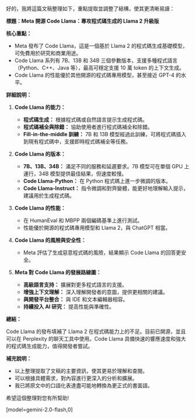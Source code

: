 好的，我將這篇文稿整理如下，重點提取並調整了結構，使其更清晰易讀：

**標題：Meta 開源 Code Llama：專攻程式碼生成的 Llama 2 升級版**

**核心重點：**

*   Meta 發布了 Code Llama，這是一個基於 Llama 2 的程式碼生成基礎模型，可免費用於研究和商業用途。
*   Code Llama 系列有 7B、13B 和 34B 三個參數版本，支援多種程式語言（Python、C++、Java 等），最高可穩定支援 10 萬 token 的上下文生成。
*   Code Llama 的性能優於其他開源的程式碼專用模型，甚至接近 GPT-4 的水平。

**詳細說明：**

1.  **Code Llama 的能力：**

    *   **程式碼生成：** 根據程式碼或自然語言提示生成程式碼。
    *   **程式碼補全與除錯：** 協助使用者進行程式碼補全和除錯。
    *   **Fill-in-the-middle 訓練：** 7B 和 13B 模型經過此訓練，可將程式碼插入到現有程式碼中，支援即時程式碼補全等任務。

2.  **Code Llama 的版本：**

    *   **7B、13B、34B：** 滿足不同的服務和延遲要求。7B 模型可在單個 GPU 上運行，34B 模型提供最佳結果，但速度較慢。
    *   **Code Llama-Python：** 在 Python 程式碼上進一步微調的版本。
    *   **Code Llama-Instruct：** 指令微調和對齊變體，能更好地理解輸入提示，建議用於生成程式碼。

3.  **Code Llama 的性能：**

    *   在 HumanEval 和 MBPP 兩個編碼基準上進行測試。
    *   性能優於開源的程式碼專用模型和 Llama 2，與 ChatGPT 相當。

4.  **Code Llama 的風險與安全性：**

    *   Meta 評估了生成惡意程式碼的風險，結果顯示 Code Llama 的回答更安全。

5.  **Meta 對 Code Llama 的發展路線圖：**

    *   **高級語言支持：** 擴展對更多程式語言的支援。
    *   **增強上下文理解：** 深入理解開發者的意圖，提供更相關的建議。
    *   **與開發平台整合：** 與 IDE 和文本編輯器相容。
    *   **持續投入 AI 研究：** 提高性能與準確性。

**總結：**

Code Llama 的發布填補了 Llama 2 在程式碼能力上的不足。目前已開源，並且可以在 Perplexity 的聊天工具中使用。Code Llama 具備快速的響應速度和強大的程式碼生成能力，值得開發者嘗試。

**補充說明：**

*   以上整理提取了文稿的主要資訊，使其更易於理解和查閱。
*   可以根據具體需求，對內容進行更深入的分析和擴展。
*   我已將原文中的口語化表達盡可能地轉換為更正式的書面語。

希望這個整理對您有所幫助!

[model=gemini-2.0-flash,0]
